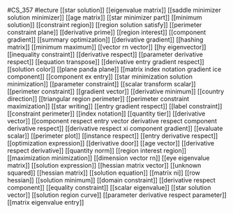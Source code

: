 #CS_357
#lecture
[[star solution]]
[[eigenvalue matrix]]
[[saddle minimizer solution minimizer]]
[[age matrix]]
[[star minimizer part]]
[[minimum solution]]
[[constraint region]]
[[region solution satisfy]]
[[perimeter constraint plane]]
[[derivative prime]]
[[region interest]]
[[component gradient]]
[[summary optimization]]
[[derivative gradient]]
[[hashing matrix]]
[[minimum maximum]]
[[vector rn vector]]
[[hy eigenvector]]
[[inequality constraint]]
[[derivative respect]]
[[parameter derivative respect]]
[[equation transpose]]
[[derivative entry gradient respect]]
[[solution color]]
[[plane panda plane]]
[[matrix index notation gradient ice component]]
[[component ex entry]]
[[star minimization solution minimization]]
[[parameter constraint]]
[[scalar transform scalar]]
[[perimeter constraint]]
[[gradient vector]]
[[derivative minimum]]
[[country direction]]
[[triangular region perimeter]]
[[perimeter constraint maximization]]
[[star writing]]
[[entry gradient respect]]
[[label constraint]]
[[constraint perimeter]]
[[index notation]]
[[quantity tier]]
[[derivative vector]]
[[component respect entry vector derivative respect component derivative respect]]
[[derivative respect xi component gradient]]
[[evaluate scalar]]
[[perimeter plot]]
[[instance respect]]
[[entry derivative respect]]
[[optimization expression]]
[[derivative door]]
[[age vector]]
[[derivative respect derivative]]
[[quantity norm]]
[[region interest region]]
[[maximization minimization]]
[[dimension vector rn]]
[[eye eigenvalue matrix]]
[[solution expression]]
[[hessian matrix vector]]
[[unknown squared]]
[[hessian matrix]]
[[solution equation]]
[[matrix ni]]
[[row hessian]]
[[solution minimum]]
[[domain constraint]]
[[derivative respect component]]
[[equality constraint]]
[[scalar eigenvalue]]
[[star solution vector]]
[[solution region curve]]
[[parameter derivative respect parameter]]
[[matrix eigenvalue entry]]
